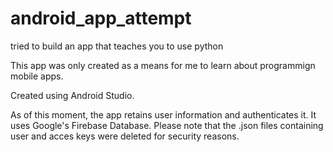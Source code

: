 # android_app_attempt
tried to build an app that teaches you to use python

This app was only created as a means for me to learn about programmign mobile apps. 

Created using Android Studio.

As of this moment, the app retains user information and authenticates it. It uses Google's Firebase Database. Please note that the .json files containing user and acces keys were deleted for security reasons.
